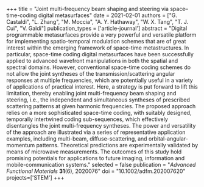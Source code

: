 +++
title = "Joint multi-frequency beam shaping and steering via space–time-coding digital metasurfaces"
date = 2021-02-01
authors = ["G. Castaldi", "L. Zhang", "M. Moccia", "A. Y. Hathaway", "W. X. Tang", "T. J. Cui", "V. Galdi"]
publication_types = ['article-journal']
abstract = "Digital programmable metasurfaces provide a very powerful and versatile platform for implementing spatio-temporal modulation schemes that are of great interest within the emerging framework of space-time metastructures. In particular, space-time coding digital metasurfaces have been successfully applied to advanced wavefront manipulations in both the spatial and spectral domains. However, conventional space-time coding schemes do not allow the joint syntheses of the transmission/scattering angular responses at multiple frequencies, which are potentially useful in a variety of applications of practical interest. Here, a strategy is put forward to lift this limitation, thereby enabling joint multi-frequency beam shaping and steering, i.e., the independent and simultaneous syntheses of prescribed scattering patterns at given harmonic frequencies. The proposed approach relies on a more sophisticated space-time coding, with suitably designed, temporally intertwined coding sub-sequences, which effectively disentangles the joint multi-frequency syntheses. The power and versatility of the approach are illustrated via a series of representative application examples, including multi-beam, diffuse-scattering, and orbital-angular-momentum patterns. Theoretical predictions are experimentally validated by means of microwave measurements. The outcomes of this study hold promising potentials for applications to future imaging, information and mobile-communication systems."
selected = false
publication = "*Advanced Functional Materials* **31**(6), 2020076"
doi = "10.1002/adfm.202007620"
projects=['STEM']
+++

